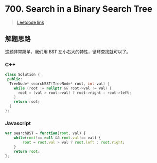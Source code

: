 # 700. Search in a Binary Search Tree

> [Leetcode link](https://leetcode.com/problems/search-in-a-binary-search-tree/)



## 解题思路

这题非常简单，我们用 BST 左小右大的特性，循环查找就可以了。

### C++

```cpp
class Solution {
 public:
  TreeNode* searchBST(TreeNode* root, int val) {
    while (root != nullptr && root->val != val) {
      root = (val > root->val) ? root->right : root->left;
    }
    return root;
  }
};
```



### Javascript

```js
var searchBST = function(root, val) {
    while(root!== null && root.val!== val) {
        root = root.val > val ? root.left : root.right;
    }
    return root;
};
```

